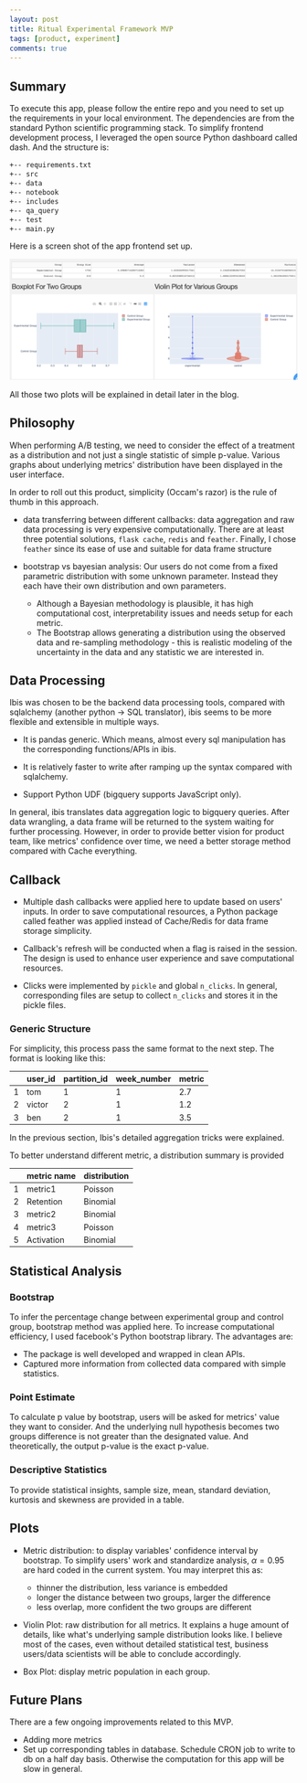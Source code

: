 ```yaml
---
layout: post
title: Ritual Experimental Framework MVP
tags: [product, experiment]
comments: true
---
```



## Summary
To execute this app, please follow the entire repo and
you need to set up the requirements in your local environment. The dependencies are from the standard Python scientific programming stack. To simplify frontend development process, I leveraged the open source Python dashboard called dash. And the structure is:

```
+-- requirements.txt
+-- src
+-- data
+-- notebook
+-- includes
+-- qa_query
+-- test
+-- main.py
```

Here is a screen shot of the app frontend set up.

![image info](/img/app_screen_shot.png)

All those two plots will be explained in detail later in the blog.
## Philosophy

When performing A/B testing, we need to consider the effect of a treatment as a distribution and not just a single statistic of simple p-value.
Various graphs about underlying metrics' distribution have been displayed in the user interface.

In order to roll out this product, simplicity (Occam's razor) is the rule of thumb
in this approach.

- data transferring between different callbacks: data aggregation and raw data
processing is very expensive computationally. There are at least three potential solutions, `flask cache`, `redis` and `feather`. Finally, I chose `feather` since its ease of use and suitable for data frame structure

- bootstrap vs bayesian analysis: Our users do not come from a fixed parametric distribution with some unknown parameter. Instead they each have their own distribution and own parameters.

  * Although a Bayesian methodology is plausible, it has high computational cost, interpretability issues and needs setup for each metric.
  * The Bootstrap allows generating a distribution using the observed data and re-sampling methodology - this is realistic modeling of the uncertainty in the data and any statistic we are interested in.

## Data Processing

Ibis was chosen to be the backend data processing tools, compared with sqlalchemy (another python -> SQL translator), ibis seems to be more flexible and extensible in multiple ways.

- It is pandas generic. Which means, almost every sql manipulation has the corresponding functions/APIs in ibis.

- It is relatively faster to write after ramping up the syntax compared with
sqlalchemy.

- Support Python UDF (bigquery supports JavaScript only).

In general, ibis translates data aggregation logic to bigquery queries. After data wrangling, a data frame will be returned to the system waiting for further processing. However, in order to provide better vision for product team, like metrics' confidence over time, we need a better storage method  compared with Cache everything.

## Callback

- Multiple dash callbacks were applied here to update based on users' inputs. In order to save computational resources, a Python package called feather was applied instead of Cache/Redis for data frame storage simplicity.

- Callback's refresh will be conducted when a flag is raised in the session. The
design is used to enhance user experience and save computational resources.

- Clicks were implemented by `pickle` and global `n_clicks`. In general, corresponding files are setup to collect `n_clicks` and stores it in the pickle files.

### Generic Structure

For simplicity, this process pass the same format to the next step. The format is looking like this:

|     | user_id | partition_id | week_number | metric |
| --- | ------- | ------------ | ----------- | ------ |
| 1   | tom     | 1            | 1           | 2.7    |
| 2   | victor  | 2            | 1           | 1.2    |
| 3   | ben     | 2            | 1           | 3.5    |

In the previous section, Ibis's detailed aggregation tricks were explained.

To better understand different metric, a distribution summary is provided

|     | metric name | distribution |
| --- | ----------- | ------------ |
| 1   | metric1     | Poisson      |
| 2   | Retention   | Binomial     |
| 3   | metric2     | Binomial     |
| 4   | metric3     | Poisson      |
| 5   | Activation  | Binomial     |

## Statistical Analysis

### Bootstrap

To infer the percentage change between experimental group and
control group, bootstrap method was applied here. To increase computational efficiency, I used facebook's Python bootstrap library. The advantages are:

- The package is well developed and wrapped in clean APIs.
- Captured more information from collected data compared with simple statistics.


### Point Estimate

To calculate p value by bootstrap, users will be asked for metrics' value they want to consider. And the underlying null hypothesis becomes two groups difference is not greater than the designated value. And theoretically, the output p-value is the exact p-value. 

### Descriptive Statistics

To provide statistical insights, sample size, mean, standard deviation,
kurtosis and skewness are provided in a table.

## Plots
- Metric distribution: to display variables' confidence interval by bootstrap.
To simplify users' work and standardize analysis, $\alpha = 0.95$ are hard
coded in the current system. You may interpret this as:
  - thinner the distribution, less variance is embedded
  - longer the distance between two groups, larger the difference
  - less overlap, more confident the two groups are different

- Violin Plot: raw distribution for all metrics. It explains a huge amount of details,
like what's underlying sample distribution looks like. I believe most of the cases,
even without detailed statistical test, business users/data scientists will be able to
conclude accordingly.

- Box Plot: display metric population in each group.


## Future Plans

There are a few ongoing improvements related to this MVP.

- Adding more metrics
- Set up corresponding tables in database. Schedule CRON job to write to db on a half day basis. Otherwise the computation for this app will be slow in general.
